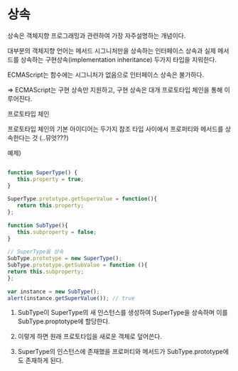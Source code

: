 # 상속 


상속은 객체지향 프로그래밍과 관련하여 가장 자주설명하는 개념이다. 

대부분의 객체지향 언어는 메서드 시그니처만을 상속하는 인터페이스 상속과 실제 메서드를 상속하는 구현상속(implementation inheritance) 두가지 타입을 지워한다.

ECMAScript는  함수에는 시그니처가 없음으로 인터페이스 상속은 불가하다.

=> ECMAScript는 구현 상속만 지원하고, 구현 상속은 대개 프로토타입 체인을 통해 이루어진다.



프로토타입 체인

프로토타입 체인의 기본 아이디어는 두가지 참조 타입 사이에서 프로퍼티와 메서드를 상속한다는 것 (..뮤엇???)

예제)

```js

function SuperType() {
   this.property = true;
}
​
SuperType.prototype.getSuperValue = function(){
   return this.property;
};
​
function SubType(){
   this.subproperty = false;
}
​
// SuperType을 상속
SubType.prototype = new SuperType();
SubType.prototype.getSubValue = function (){
return this.subproperty;
};
​
var instance = new SubType();
alert(instance.getSuperValue()); // true

```

1. SubType이 SuperType의 새 인스턴스를 생성하여 SuperType을 상속하며 이를 SubType.proptotype에 할당한다.

2. 이렇게 하면 원래 프로토타입을 새로운 객체로 덮어쓴다.

3. SuperType의 인스턴스에 존재했을 프로퍼티와 메서드가 SubType.prototype에도 존재하게 된다.

